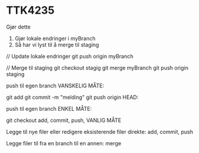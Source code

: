 # TTK4235

Gjør dette

1) Gjør lokale endringer i myBranch
2) Så har vi lyst til å merge til staging

// Update lokale endringer
git push origin myBranch

// Merge til staging
git checkout stagig
git merge myBranch
git push origin staging





push til egen branch VANSKELIG MÅTE:

git add <fil>
git commit -m "melding"
git push origin HEAD:<branchName>
  
push til egen branch ENKEL MÅTE:

git checkout <branchName>
add, commit, push, VANLIG MÅTE
  
  
  
Legge til nye filer eller redigere eksisterende filer direkte:
add, commit, push

Legge filer til fra en branch til en annen:
merge
 
